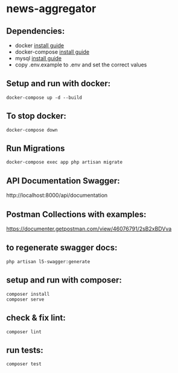 # news-aggregator

## Dependencies:

- docker [install guide](https://www.digitalocean.com/community/tutorials/how-to-install-and-use-docker-on-ubuntu-20-04)
- docker-compose [install guide](https://linuxhostsupport.com/blog/how-to-install-and-configure-docker-compose-on-ubuntu-20-04/)
- mysql [install guide](https://www.digitalocean.com/community/tutorials/how-to-install-mysql-on-ubuntu-20-04)
- copy .env.example to .env and set the correct values
  
## Setup and run with docker:

```
docker-compose up -d --build
```

## To stop docker:

```
docker-compose down
```
## Run Migrations

```
docker-compose exec app php artisan migrate
```
## API Documentation Swagger:
http://localhost:8000/api/documentation


## Postman Collections with examples:
https://documenter.getpostman.com/view/46076791/2sB2xBDVva

## to regenerate swagger docs:
```
php artisan l5-swagger:generate
```
## setup and run with composer:
```
composer install
composer serve
```
## check & fix lint: 
```
composer lint
``` 
## run tests:
```
composer test
```
## 
